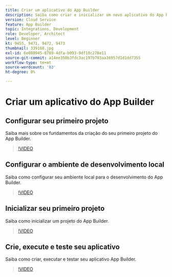 ```yaml
---
title: Criar um aplicativo do App Builder
description: Saiba como criar e inicializar um novo aplicativo do App Builder.
version: Cloud Service
feature: App Builder
topic: Integrations, Development
role: Developer, Architect
level: Beginner
kt: 9455, 9471, 9472, 9473
thumbnail: 339168.jpg
exl-id: 6e080945-8789-4dfa-b093-9df10c278e11
source-git-commit: a14ee350b3fdc3ac197b703aa36957d1d1dd7355
workflow-type: tm+mt
source-wordcount: '83'
ht-degree: 0%

---
```


# Criar um aplicativo do App Builder

## Configurar seu primeiro projeto

Saiba mais sobre os fundamentos da criação do seu primeiro projeto do App Builder.

>[!VIDEO](https://video.tv.adobe.com/v/339168/?quality=12&learn=on)

## Configurar o ambiente de desenvolvimento local

Saiba como configurar seu ambiente local para o desenvolvimento do App Builder.

>[!VIDEO](https://video.tv.adobe.com/v/339169/?quality=12&learn=on)

## Inicializar seu primeiro projeto

Saiba como inicializar um projeto do App Builder.

>[!VIDEO](https://video.tv.adobe.com/v/339170/?quality=12&learn=on)

## Crie, execute e teste seu aplicativo

Saiba como criar, executar e testar seu aplicativo App Builder.

>[!VIDEO](https://video.tv.adobe.com/v/339171/?quality=12&learn=on)

